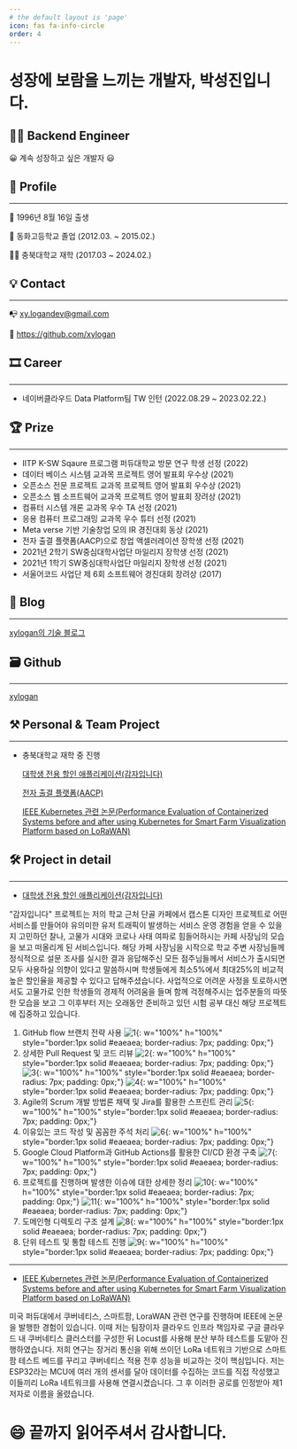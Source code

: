 ```yaml
---
# the default layout is 'page'
icon: fas fa-info-circle
order: 4
---
```


# 성장에 보람을 느끼는 개발자, 박성진입니다.

## 👨‍💻 Backend Engineer

😀  계속 성장하고 싶은 개발자 😃

## 👦 Profile

---

👶  1996년 8월 16일 출생

🏫  동화고등학교 졸업 (2012.03. ~ 2015.02.)

👨‍🎓  충북대학교 재학 (2017.03 ~ 2024.02.)

## 💡 Contact

---

📭  xy.logandev@gmail.com 

📘  https://github.com/xylogan

## 🎞 Career

---

- 네이버클라우드 Data Platform팀 TW 인턴 (2022.08.29 ~ 2023.02.22.)

## 🏆 Prize

---

- IITP K-SW Sqaure 프로그램 퍼듀대학교 방문 연구 학생 선정 (2022)
- 데이터 베이스 시스템 교과목 프로젝트 영어 발표회 우수상 (2021)
- 오픈소스 전문 프로젝트 교과목 프로젝트 영어 발표회 우수상 (2021)
- 오픈소스 웹 소프트웨어 교과목 프로젝트 영어 발표회 장려상 (2021)
- 컴퓨터 시스템 개론 교과목 우수 TA 선정 (2021)
- 응용 컴퓨터 프로그래밍 교과목 우수 튜터 선정 (2021)
- Meta verse 기반 기술창업 모의 IR 경진대회 동상 (2021)
- 전자 출결 플랫폼(AACP)으로 창업 액셀러레이션 장학생 선정 (2021)
- 2021년 2학기 SW중심대학사업단 마일리지 장학생 선정 (2021)
- 2021년 1학기 SW중심대학사업단 마일리지 장학생 선정 (2021)
- 서울어코드 사업단 제 6회 소프트웨어 경진대회 장려상 (2017)

## 📝 Blog

---

[xylogan의 기술 블로그](https://xylogan.github.io)

## 🗃 Github

---

[xylogan](https://github.com/xylogan)

## ⚒ Personal & Team Project

---

- 충북대학교 재학 중 진행
    
    [대학생 전용 할인 애플리케이션(감자입니다)](https://github.com/sayingpotato/Backend)
    
    [전자 출결 플랫폼(AACP)](https://github.com/CBNU-AACP/Server)
    
    [IEEE Kubernetes 관련 논문(Performance Evaluation of Containerized Systems before and after using Kubernetes for Smart Farm Visualization Platform based on LoRaWAN)](https://ieeexplore.ieee.org/abstract/document/10023842/metrics#metrics)
    

## 🛠 Project in detail

---

- [대학생 전용 할인 애플리케이션(감자입니다)](https://github.com/sayingpotato/Backend)

"감자입니다" 프로젝트는 저의 학교 근처 단골 카페에서 캡스톤 디자인 프로젝트로 어떤 서비스를 만들어야 유의미한 유저 트래픽이 발생하는 서비스 운영 경험을 얻을 수 있을지 고민하던 찰나, 고물가 시대와 코로나 사태 여파로 힘들어하시는 카페 사장님의 모습을 보고 떠올리게 된 서비스입니다. 해당 카페 사장님을 시작으로 학교 주변 사장님들께 정식적으로 설문 조사를 실시한 결과 응답해주신 모든 점주님들께서 서비스가 출시되면 모두 사용하실 의향이 있다고 말씀하시며 학생들에게 최소5%에서 최대25%의 비교적 높은 할인율을 제공할 수 있다고 답해주셨습니다. 사업적으로 어려운 사정을 토로하시면서도 고물가로 인한 학생들의 경제적 어려움을 들며 함께 걱정해주시는 업주분들의 따뜻한 모습을 보고 그 이후부터 저는 오래동안 준비하고 있던 시험 공부 대신 해당 프로젝트에 집중하고 있습니다.

1. GitHub flow 브랜치 전략 사용
![1](/assets/img/about/1.png){: w="100%" h="100%" style="border:1px solid #eaeaea; border-radius: 7px; padding: 0px;"}
2. 상세한 Pull Request 및 코드 리뷰
![2](/assets/img/about/2.png){: w="100%" h="100%" style="border:1px solid #eaeaea; border-radius: 7px; padding: 0px;"}
![3](/assets/img/about/3.png){: w="100%" h="100%" style="border:1px solid #eaeaea; border-radius: 7px; padding: 0px;"}
![4](/assets/img/about/4.png){: w="100%" h="100%" style="border:1px solid #eaeaea; border-radius: 7px; padding: 0px;"}
3. Agile의 Scrum 개발 방법론 채택 및 Jira를 활용한 스프린트 관리
![5](/assets/img/about/5.png){: w="100%" h="100%" style="border:1px solid #eaeaea; border-radius: 7px; padding: 0px;"}
4. 이유있는 코드 작성 및 꼼꼼한 주석 처리
![6](/assets/img/about/6.png){: w="100%" h="100%" style="border:1px solid #eaeaea; border-radius: 7px; padding: 0px;"}
5. Google Cloud Platform과 GitHub Actions를 활용한 CI/CD 환경 구축
![7](/assets/img/about/7.png){: w="100%" h="100%" style="border:1px solid #eaeaea; border-radius: 7px; padding: 0px;"}
6. 프로젝트를 진행하며 발생한 이슈에 대한 상세한 정리
![10](/assets/img/about/10.png){: w="100%" h="100%" style="border:1px solid #eaeaea; border-radius: 7px; padding: 0px;"}
![11](/assets/img/about/11.png){: w="100%" h="100%" style="border:1px solid #eaeaea; border-radius: 7px; padding: 0px;"}
7. 도메인형 디렉토리 구조 설계
![8](/assets/img/about/8.png){: w="100%" h="100%" style="border:1px solid #eaeaea; border-radius: 7px; padding: 0px;"}
8. 단위 테스트 및 통합 테스트 진행
![9](/assets/img/about/9.png){: w="100%" h="100%" style="border:1px solid #eaeaea; border-radius: 7px; padding: 0px;"}

<hr>

- [IEEE Kubernetes 관련 논문(Performance Evaluation of Containerized Systems before and after using Kubernetes for Smart Farm Visualization Platform based on LoRaWAN)](https://ieeexplore.ieee.org/abstract/document/10023842/metrics#metrics)
 
미국 퍼듀대에서 쿠버네티스, 스마트팜, LoraWAN 관련 연구를 진행하며 IEEE에 논문을 발행한 경험이 있습니다. 이때 저는 팀장이자 클라우드 인프라 책임자로 구글 클라우드 내 쿠버네티스 클러스터를 구성한 뒤 Locust를 사용해 분산 부하 테스트를 도맡아 진행하였습니다. 저희 연구는 장거리 통신을 위해 쓰이던 LoRa 네트워크 기반으로 스마트팜 테스트 베드를 꾸리고 쿠버네티스 적용 전후 성능을 비교하는 것이 핵심입니다. 저는 ESP32라는 MCU에 여러 개의 센서를 달아 데이터를 수집하는 코드를 직접 작성했고 이들끼리 LoRa 네트워크를 사용해 연결시켰습니다. 그 후 이러한 공로를 인정받아 제1 저자로 이름을 올렸습니다.


# 😄 끝까지 읽어주셔서 감사합니다.

